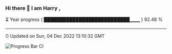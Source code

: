 ### Hi there 👋 I am Harry , 

⏳ Year progress { ███████████████████████████▁▁▁ } 92.48 %

---

⏰ Updated on Sun, 04 Dec 2022 13:10:32 GMT

![Progress Bar CI](https://github.com/duykhang68/duykhang68/workflows/Progress%20Bar%20CI/badge.svg)
